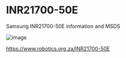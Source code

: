 # INR21700-50E
Samsung INR21700-50E information and MSDS

![image](https://github.com/user-attachments/assets/b969c3b1-2d9e-4177-a5b6-b784cf1d8723)

https://www.robotics.org.za/INR21700-50E

